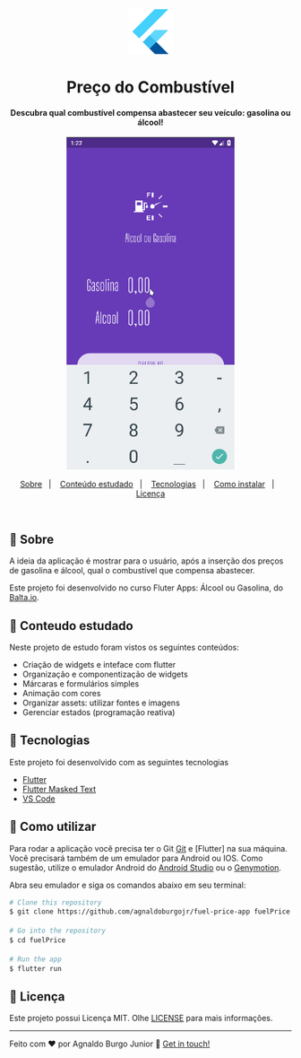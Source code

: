 <div align="center" >
  <img alt="Project demo" src="./github/flutter.png" width='80px'>
</div>
<h1 align="center" >
    Preço do Combustível
</h1>

<h4 align="center">
  Descubra qual combustível compensa abastecer seu veículo: gasolina ou álcool!
</h4>
<div align="center" >
  <img alt="Project demo" src="./github/aog2.gif" width='300px'>
</div>

<p align="center">
  <a href="#large_blue_diamond-sobre">Sobre</a>&nbsp;&nbsp;&nbsp;|&nbsp;&nbsp;&nbsp;
  <a href="#large_blue_diamond-conteudo-estudado">Conteúdo estudado</a>&nbsp;&nbsp;&nbsp;|&nbsp;&nbsp;&nbsp;
  <a href="#large_blue_diamond-tecnologias">Tecnologias</a>&nbsp;&nbsp;&nbsp;|&nbsp;&nbsp;&nbsp;
  <a href="#large_blue_diamond-como-utilizar">Como instalar</a>&nbsp;&nbsp;&nbsp;|&nbsp;&nbsp;&nbsp;
  <a href="#large_blue_diamond-licenca">Licença</a>
</p>
<br>

## :large_blue_diamond: Sobre

A ideia da aplicação é mostrar para o usuário, após a inserção dos preços de gasolina e álcool, qual o combustível que compensa abastecer.

Este projeto foi desenvolvido no curso Fluter Apps: Álcool ou Gasolina, do [Balta.io](https://balta.io/).

## :large_blue_diamond: Conteudo estudado

Neste projeto de estudo foram vistos os seguintes conteúdos:

- Criação de widgets e inteface com flutter
- Organização e componentização de widgets
- Márcaras e formulários simples
- Animação com cores
- Organizar assets: utilizar fontes e imagens
- Gerenciar estados (programação reativa)

## :large_blue_diamond: Tecnologias

Este projeto foi desenvolvido com as seguintes tecnologias

- [Flutter](https://flutter.dev/)
- [Flutter Masked Text](https://github.com/benhurott/flutter-masked-text)
- [VS Code][vc]

## :large_blue_diamond: Como utilizar

Para rodar a aplicação você precisa ter o Git [Git](https://git-scm.com) e [Flutter] na sua máquina. Você precisará também de um emulador para Android ou IOS.
Como sugestão, utilize o emulador Android do [Android Studio](https://developer.android.com/studio) ou o [Genymotion](https://www.genymotion.com/).

Abra seu emulador e siga os comandos abaixo em seu terminal:

```bash
# Clone this repository
$ git clone https://github.com/agnaldoburgojr/fuel-price-app fuelPrice

# Go into the repository
$ cd fuelPrice

# Run the app
$ flutter run
```

## :large_blue_diamond: Licença

Este projeto possui Licença MIT. Olhe [LICENSE](https://github.com/agnaldoburgojr/fuel-price-app/blob/master/LICENCE) para mais informações.

---

Feito com ♥ por Agnaldo Burgo Junior :wave: [Get in touch!](https://www.linkedin.com/in/agnaldo-burgo-junior/)

[vc]: https://code.visualstudio.com/
